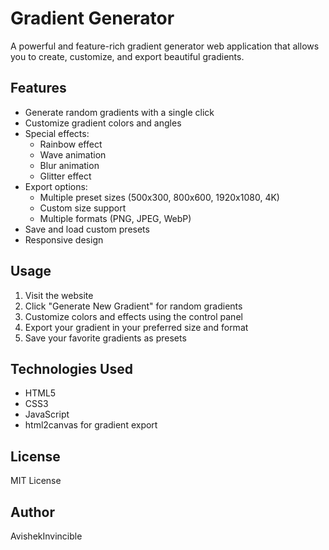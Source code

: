 # Gradient Generator

A powerful and feature-rich gradient generator web application that allows you to create, customize, and export beautiful gradients.

## Features

- Generate random gradients with a single click
- Customize gradient colors and angles
- Special effects:
  - Rainbow effect
  - Wave animation
  - Blur animation
  - Glitter effect
- Export options:
  - Multiple preset sizes (500x300, 800x600, 1920x1080, 4K)
  - Custom size support
  - Multiple formats (PNG, JPEG, WebP)
- Save and load custom presets
- Responsive design

## Usage

1. Visit the website
2. Click "Generate New Gradient" for random gradients
3. Customize colors and effects using the control panel
4. Export your gradient in your preferred size and format
5. Save your favorite gradients as presets

## Technologies Used

- HTML5
- CSS3
- JavaScript
- html2canvas for gradient export

## License

MIT License

## Author

AvishekInvincible
